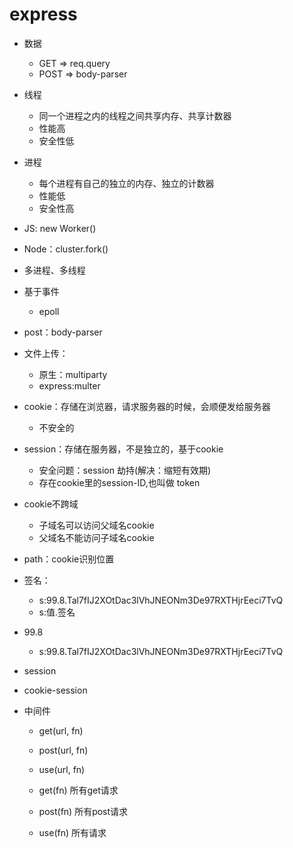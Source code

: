 # express

- 数据
  - GET => req.query
  - POST => body-parser

- 线程
  - 同一个进程之内的线程之间共享内存、共享计数器
  - 性能高
  - 安全性低

- 进程
  - 每个进程有自己的独立的内存、独立的计数器
  - 性能低
  - 安全性高

- JS: new Worker()
- Node：cluster.fork()

- 多进程、多线程
- 基于事件
  - epoll

- post：body-parser
- 文件上传：
  - 原生：multiparty
  - express:multer

- cookie：存储在浏览器，请求服务器的时候，会顺便发给服务器
  - 不安全的

- session：存储在服务器，不是独立的，基于cookie
  - 安全问题：session 劫持(解决：缩短有效期)
  - 存在cookie里的session-ID,也叫做 token
- cookie不跨域
  - 子域名可以访问父域名cookie
  - 父域名不能访问子域名cookie
- path：cookie识别位置

- 签名：
  - s:99.8.Tal7fIJ2XOtDac3lVhJNEONm3De97RXTHjrEeci7TvQ
  - s:值.签名

- 99.8
  - s:99.8.Tal7fIJ2XOtDac3lVhJNEONm3De97RXTHjrEeci7TvQ

- session
- cookie-session

- 中间件
  - get(url, fn)
  - post(url, fn)
  - use(url, fn)

  - get(fn) 所有get请求
  - post(fn) 所有post请求
  - use(fn) 所有请求
